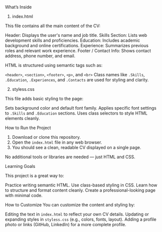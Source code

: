 What’s Inside
 1. index.html

This file contains all the main content of the CV:

Header: Displays the user's name and job title.
Skills Section: Lists web development skills and proficiencies.
Education: Includes academic background and online certifications.
Experience: Summarizes previous roles and relevant work experience.
Footer / Contact Info: Shows contact address, phone number, and email.

HTML is structured using semantic tags such as:

 `<header>`, `<section>`, `<footer>`, `<p>`, and `<br>`
 Class names like `.Skills`, `.Education`, `.Experiences`, and `.Contacts` are used for styling and clarity.

2. styless.css

This file adds basic styling to the page:

 Sets background color and default font family.
 Applies specific font settings to `.Skills` and `.Education` sections.
 Uses class selectors to style HTML elements cleanly.

 How to Run the Project

1. Download or clone this repository.
2. Open the `index.html` file in any web browser.
3. You should see a clean, readable CV displayed on a single page.

No additional tools or libraries are needed — just HTML and CSS.

 Learning Goals

This project is a great way to:

 Practice writing semantic HTML.
 Use class-based styling in CSS.
 Learn how to structure and format content cleanly.
 Create a professional-looking page with minimal code.

  How to Customize
You can customize the content and styling by:

 Editing the text in `index.html` to reflect your own CV details.
 Updating or expanding styles in `styless.css` (e.g., colors, fonts, layout).
 Adding a profile photo or links (GitHub, LinkedIn) for a more complete profile.
